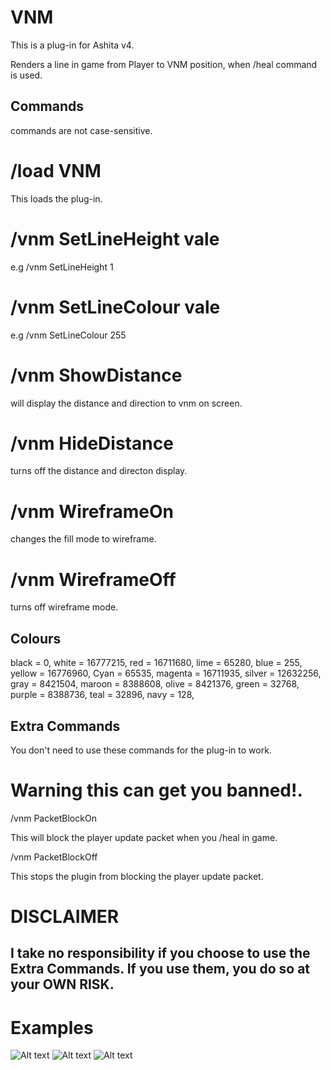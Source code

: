# VNM

This is a plug-in for Ashita v4.

Renders a line in game from Player to VNM position, when /heal command is used.

## Commands 
commands are not case-sensitive.


# /load VNM
This loads the plug-in.

# /vnm SetLineHeight vale
e.g /vnm SetLineHeight 1

# /vnm SetLineColour vale
e.g /vnm SetLineColour 255

# /vnm ShowDistance
will display the distance and direction to vnm on screen.

# /vnm HideDistance
turns off the distance and directon display.

# /vnm WireframeOn
changes the fill mode to wireframe.

# /vnm WireframeOff
turns off wireframe mode.




## Colours 
black   = 0,
white   = 16777215,
red     = 16711680,
lime    = 65280,
blue    = 255,
yellow  = 16776960, 
Cyan    = 65535,
magenta = 16711935,
silver  = 12632256,
gray    = 8421504,
maroon  = 8388608,
olive   = 8421376,
green   = 32768,
purple  = 8388736,
teal    = 32896,
navy    = 128,


## Extra Commands
You don't need to use these commands for the plug-in to work.

# Warning this can get you banned!.
/vnm PacketBlockOn

This will block the player update packet when you /heal in game.

/vnm PacketBlockOff

This stops the plugin from blocking the player update packet.


# DISCLAIMER

## I take no responsibility if you choose to use the Extra Commands. If you use them, you do so at your OWN RISK.


# Examples

![Alt text](https://github.com/xenonsmurf/Ashita4-Public-Plugins/blob/master/VNM/example1.png  "example1")
![Alt text](https://github.com/xenonsmurf/Ashita4-Public-Plugins/blob/master/VNM/example2.png  "example2")
![Alt text](https://github.com/xenonsmurf/Ashita4-Public-Plugins/blob/master/VNM/example3.png  "example3")
